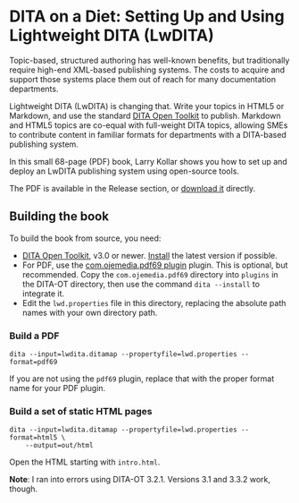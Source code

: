 # DITA on a Diet: Setting Up and Using Lightweight DITA (LwDITA)

Topic-based, structured authoring has well-known benefits,
but traditionally require high-end XML-based publishing systems.
The costs to acquire and support those systems
place them out of reach for many documentation departments.

Lightweight DITA (LwDITA) is changing that.
Write your topics in HTML5 or Markdown,
and use the standard [DITA Open Toolkit](http://dita-ot.org/)
to publish.
Markdown and HTML5 topics are co-equal with full-weight DITA topics,
allowing SMEs to contribute content in familiar formats
for departments with a DITA-based publishing system.

In this small 68-page (PDF) book,
Larry Kollar shows you how to set up and deploy
an LwDITA publishing system using open-source tools.

The PDF is available in the Release section, or
[download it](https://github.com/larrykollar/DITAdiet/releases/download/v1.0/lwdita.pdf)
directly.

## Building the book

To build the book from source, you need:

*  [DITA Open Toolkit](http://dita-ot.org/), v3.0 or newer.
   [Install](https://www.dita-ot.org/dev/topics/installing-client.html) the latest version if possible.
*  For PDF, use the [com.ojemedia.pdf69 plugin](https://github.com/larrykollar/com.ojemedia.pdf69) plugin.
   This is optional, but recommended.
   Copy the `com.ojemedia.pdf69` directory into `plugins` in the DITA-OT directory,
   then use the command `dita --install` to integrate it.
*  Edit the `lwd.properties` file in this directory, replacing the absolute path names
   with your own directory path.

### Build a PDF

    dita --input=lwdita.ditamap --propertyfile=lwd.properties --format=pdf69

If you are not using the `pdf69` plugin,
replace that with the proper format name for your PDF plugin.

### Build a set of static HTML pages

    dita --input=lwdita.ditamap --propertyfile=lwd.properties --format=html5 \
        --output=out/html

Open the HTML starting with `intro.html`.

**Note**: I ran into errors using DITA-OT 3.2.1. Versions 3.1 and 3.3.2 work, though.

